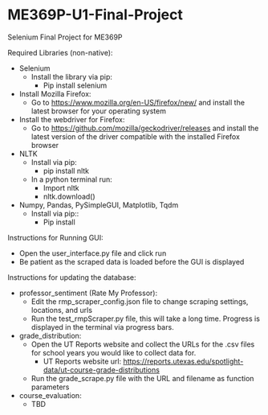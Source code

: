 # ME369P-U1-Final-Project
Selenium Final Project for ME369P

Required Libraries (non-native):
- Selenium
  - Install the library via pip:
    - Pip install selenium
- Install Mozilla Firefox:
  - Go to https://www.mozilla.org/en-US/firefox/new/ and install the latest browser for your operating system
- Install the webdriver for Firefox: 
  - Go to https://github.com/mozilla/geckodriver/releases and install the latest version of the driver compatible with the     installed Firefox browser
- NLTK
  - Install via pip:
    - pip install nltk
  - In a python terminal run: 
    - Import nltk
    - nltk.download()
- Numpy, Pandas, PySimpleGUI, Matplotlib, Tqdm
  - Install via pip::
    - Pip install <library name>

Instructions for Running GUI:
- Open the user_interface.py file and click run
- Be patient as the scraped data is loaded before the GUI is displayed

Instructions for updating the database:
- professor_sentiment (Rate My Professor):
  - Edit the rmp_scraper_config.json file to change scraping settings, locations, and urls
  - Run the test_rmpScraper.py file, this will take a long time. Progress is displayed in the terminal via progress bars.
- grade_distribution:
  - Open the UT Reports website and collect the URLs for the .csv files for school years you would like to collect data for.
    - UT Reports website url: https://reports.utexas.edu/spotlight-data/ut-course-grade-distributions
  - Run the grade_scrape.py file with the URL and filename as function parameters
- course_evaluation:
  - TBD

